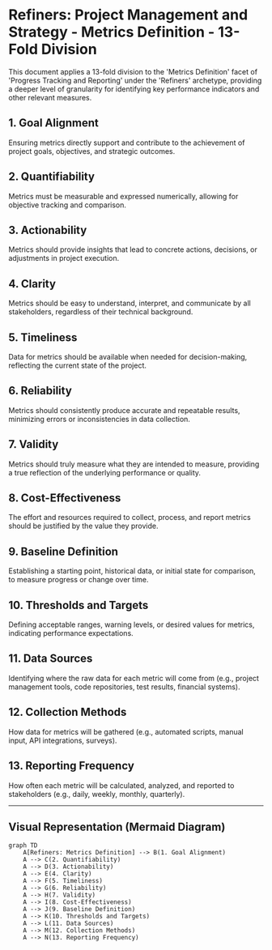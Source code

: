 # Refiners: Project Management and Strategy - Metrics Definition - 13-Fold Division

This document applies a 13-fold division to the 'Metrics Definition' facet of 'Progress Tracking and Reporting' under the 'Refiners' archetype, providing a deeper level of granularity for identifying key performance indicators and other relevant measures.

## 1. Goal Alignment

Ensuring metrics directly support and contribute to the achievement of project goals, objectives, and strategic outcomes.

## 2. Quantifiability

Metrics must be measurable and expressed numerically, allowing for objective tracking and comparison.

## 3. Actionability

Metrics should provide insights that lead to concrete actions, decisions, or adjustments in project execution.

## 4. Clarity

Metrics should be easy to understand, interpret, and communicate by all stakeholders, regardless of their technical background.

## 5. Timeliness

Data for metrics should be available when needed for decision-making, reflecting the current state of the project.

## 6. Reliability

Metrics should consistently produce accurate and repeatable results, minimizing errors or inconsistencies in data collection.

## 7. Validity

Metrics should truly measure what they are intended to measure, providing a true reflection of the underlying performance or quality.

## 8. Cost-Effectiveness

The effort and resources required to collect, process, and report metrics should be justified by the value they provide.

## 9. Baseline Definition

Establishing a starting point, historical data, or initial state for comparison, to measure progress or change over time.

## 10. Thresholds and Targets

Defining acceptable ranges, warning levels, or desired values for metrics, indicating performance expectations.

## 11. Data Sources

Identifying where the raw data for each metric will come from (e.g., project management tools, code repositories, test results, financial systems).

## 12. Collection Methods

How data for metrics will be gathered (e.g., automated scripts, manual input, API integrations, surveys).

## 13. Reporting Frequency

How often each metric will be calculated, analyzed, and reported to stakeholders (e.g., daily, weekly, monthly, quarterly).

---

## Visual Representation (Mermaid Diagram)

```mermaid
graph TD
    A[Refiners: Metrics Definition] --> B(1. Goal Alignment)
    A --> C(2. Quantifiability)
    A --> D(3. Actionability)
    A --> E(4. Clarity)
    A --> F(5. Timeliness)
    A --> G(6. Reliability)
    A --> H(7. Validity)
    A --> I(8. Cost-Effectiveness)
    A --> J(9. Baseline Definition)
    A --> K(10. Thresholds and Targets)
    A --> L(11. Data Sources)
    A --> M(12. Collection Methods)
    A --> N(13. Reporting Frequency)
```
